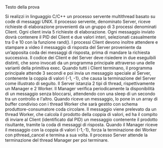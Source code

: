 Testo della prova

Si realizzi in linguaggio C/C++ un processo servente multithread basato su code di messaggi UNIX. 
Il processo servente, denominato Server, riceve richieste di elaborazione provenienti da un gruppo di 3 processi denominati Client. 
Ogni client invia 5 richieste di elaborazione. Ogni messaggio inviato dovrà contenere il PID del Client e due valori interi, selezionati casualmente tra 0 e 10 con la funzione rand(). I processi Client devono inoltre attendere e stampare a video il messaggio di risposta del Server proveniente da un’apposita coda dei messaggi di risposta, prima di mandare la richiesta successiva. 
Il codice dei Client e del Server deve risiedere in due eseguibili distinti, che sono invocati da un programma principale attraverso una delle varianti della primitiva exec. 
Quando tutti i Client terminano, il programma principale attende 3 secondi e poi invia un messaggio speciale al Server, contenente la coppia di valori {-1, -1}, che causa la terminazione del Server come illustrato di seguito.
Il Server istanzia 2 tipi di thread, rispettivamente un Manager e 2 Worker. 
Il Manager verifica periodicamente la disponibilità di un messaggio senza bloccarsi, attendendo con una sleep di un  secondo tra un controllo e l'altro.
Quando riceve un messaggio, lo pone in un array di buffer condiviso con i thread Worker che sarà gestito con schema produttore-consumatore coda circolare. 
Il messaggio viene prelevato da un thread Worker, che calcola il prodotto della coppia di valori, ed ha il compito di inviare al Client (identificato dal PID) un messaggio contenente il prodotto risultante, tramite la coda di messaggi di risposta. Quando il Manager riceve il messaggio con la coppia di valori {-1,-1}, forza la terminazione dei Worker con pthread_cancel e termina a sua volta. 
Il processo Server attende la terminazione del thread Manager per poi terminare.
